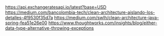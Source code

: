 https://api.exchangeratesapi.io/latest?base=USD
https://medium.com/bancolombia-tech/clean-architecture-aislando-los-detalles-4f9530f35d7a
https://medium.com/swlh/clean-architecture-java-spring-fea51e26e00
https://www.thoughtworks.com/insights/blog/either-data-type-alternative-throwing-exceptions